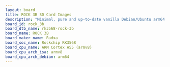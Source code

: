 ```yaml
---
layout: board
title: ROCK 3B SD Card Images
description: "Minimal, pure and up-to-date vanilla Debian/Ubuntu arm64 SD card images for ROCK 3B by Radxa, SoC: Rockchip RK3568, CPU ISA: armv8"
board_id: rock_3b
board_dtb_name: rk3568-rock-3b
board_name: ROCK 3B
board_maker_name: Radxa
board_soc_name: Rockchip RK3568
board_cpu_name: ARM Cortex A55 (armv8)
board_cpu_arch_isa: armv8
board_cpu_arch_debian: arm64
---
```

